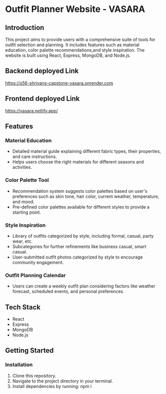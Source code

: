 # Outfit Planner Website - VASARA

## Introduction
This project aims to provide users with a comprehensive suite of tools for outfit selection and planning. It includes features such as material education, color palette recommendations,and     style inspiration. The website is built using React, Express, MongoDB, and Node.js.

## Backend deployed Link
https://s56-shriyans-capstone-vasara.onrender.com

## Frontend deployed Link
https://vasara.netlify.app/

## Features

### Material Education
- Detailed material guide explaining different fabric types, their properties, and care instructions.
- Helps users choose the right materials for different seasons and activities.

### Color Palette Tool
- Recommendation system suggests color palettes based on user's preferences such as skin tone, hair color, current weather, temperature, and mood.
- Pre-defined color palettes available for different styles to provide a starting point.

### Style Inspiration
- Library of outfits categorized by style, including formal, casual, party wear, etc.
- Subcategories for further refinements like business casual, smart casual.
- User-submitted outfit photos categorized by style to encourage community engagement.

### Outfit Planning Calendar
- Users can create a weekly outfit plan considering factors like weather forecast, scheduled events, and personal preferences.

## Tech Stack
- React
- Express
- MongoDB
- Node.js

## Getting Started

### Installation
1. Clone this repository.
2. Navigate to the project directory in your terminal.
3. Install dependencies by running: npm i
